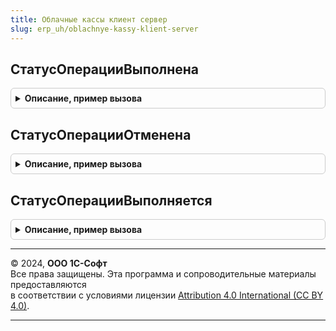 ```yaml
---
title: Облачные кассы клиент сервер
slug: erp_uh/oblachnye-kassy-klient-server
---
```



## СтатусОперацииВыполнена
<details style="margin: 1em 0; padding: 0.5em; border: 1px solid #ccc; border-radius: 6px;">

<summary style="font-weight: bold; cursor: pointer;">Описание, пример вызова</summary>

```bsl

// Возвращает статус операции "Выполнена".
//
// Возвращаемое значение:
//  Строка - код состояния.
//
Функция СтатусОперацииВыполнена() Экспорт
```

Пример вызова
```bsl
Результат = ОблачныеКассыКлиентСервер.СтатусОперацииВыполнена() 
```
</details>

## СтатусОперацииОтменена
<details style="margin: 1em 0; padding: 0.5em; border: 1px solid #ccc; border-radius: 6px;">

<summary style="font-weight: bold; cursor: pointer;">Описание, пример вызова</summary>

```bsl

// Возвращает статус операции "Отменена".
//
// Возвращаемое значение:
//  Строка - код состояния.
//
Функция СтатусОперацииОтменена() Экспорт
```

Пример вызова
```bsl
Результат = ОблачныеКассыКлиентСервер.СтатусОперацииОтменена() 
```
</details>

## СтатусОперацииВыполняется
<details style="margin: 1em 0; padding: 0.5em; border: 1px solid #ccc; border-radius: 6px;">

<summary style="font-weight: bold; cursor: pointer;">Описание, пример вызова</summary>

```bsl

// Возвращает статус операции "Выполняется".
//
// Возвращаемое значение:
//  Строка - код состояния.
//
Функция СтатусОперацииВыполняется() Экспорт
```

Пример вызова
```bsl
Результат = ОблачныеКассыКлиентСервер.СтатусОперацииВыполняется() 
```
</details>

---

© 2024, **ООО 1С-Софт**  
Все права защищены. Эта программа и сопроводительные материалы предоставляются  
в соответствии с условиями лицензии [Attribution 4.0 International (CC BY 4.0)](https://creativecommons.org/licenses/by/4.0/legalcode).

---
